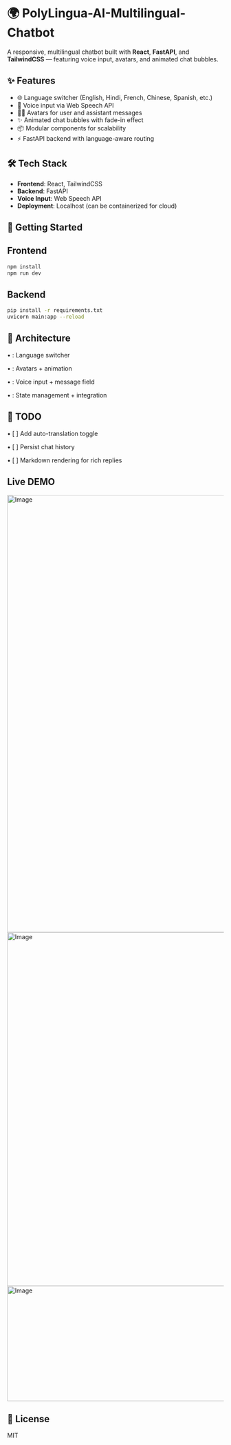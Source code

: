 # 🌍 PolyLingua-AI-Multilingual-Chatbot

A responsive, multilingual chatbot built with **React**, **FastAPI**, and **TailwindCSS** — featuring voice input, avatars, and animated chat bubbles.

## ✨ Features

- 🌐 Language switcher (English, Hindi, French, Chinese, Spanish, etc.)
- 🎤 Voice input via Web Speech API
- 🧑‍🎤 Avatars for user and assistant messages
- ✨ Animated chat bubbles with fade-in effect
- 📦 Modular components for scalability
- ⚡ FastAPI backend with language-aware routing

## 🛠️ Tech Stack

- **Frontend**: React, TailwindCSS
- **Backend**: FastAPI
- **Voice Input**: Web Speech API
- **Deployment**: Localhost (can be containerized for cloud)

## 🚀 Getting Started

## Frontend

```bash
npm install
npm run dev
```

## Backend

```bash
pip install -r requirements.txt
uvicorn main:app --reload
```

## 🧠 Architecture

• 	: Language switcher

• 	: Avatars + animation

• 	: Voice input + message field

• 	: State management + integration

## 📌 TODO
• 	[ ] Add auto-translation toggle

• 	[ ] Persist chat history

• 	[ ] Markdown rendering for rich replies

## Live DEMO

<img width="1919" height="1014" alt="Image" src="https://github.com/user-attachments/assets/6e6bb9d0-9179-420c-9604-d74c95993a62" />
<img width="1871" height="820" alt="Image" src="https://github.com/user-attachments/assets/39ba533f-dd8e-4d76-b40d-445038c7a901" />
<img width="1876" height="267" alt="Image" src="https://github.com/user-attachments/assets/81573ce7-ec51-424e-89d0-a189b28c3dc2" />

## 📄 License
MIT
